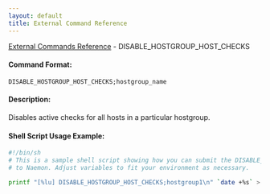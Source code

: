 ```yaml
---
layout: default
title: External Command Reference
---
```


<!--
************************************************
* AUTO GENERATED PAGE - USE ./update SCRIPT
************************************************
-->

<span class="glyphicon glyphicon-arrow-up"></span><a href="index.html"> External Commands Reference</a> - DISABLE_HOSTGROUP_HOST_CHECKS<br>

#### Command Format:

`DISABLE_HOSTGROUP_HOST_CHECKS;hostgroup_name`

#### Description:

Disables active checks for all hosts in a particular hostgroup.

#### Shell Script Usage Example:

```sh
#!/bin/sh
# This is a sample shell script showing how you can submit the DISABLE_HOSTGROUP_HOST_CHECKS command
# to Naemon. Adjust variables to fit your environment as necessary.

printf "[%lu] DISABLE_HOSTGROUP_HOST_CHECKS;hostgroup1\n" `date +%s` > /var/lib/naemon/naemon.cmd
```
